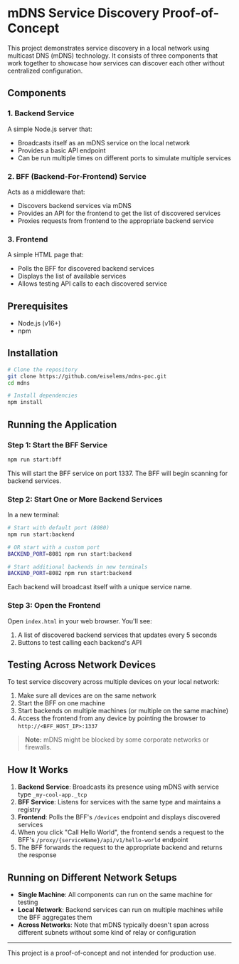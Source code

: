 # mDNS Service Discovery Proof-of-Concept

This project demonstrates service discovery in a local network using multicast DNS (mDNS) technology. It consists of three components that work together to showcase how services can discover each other without centralized configuration.

## Components

### 1. Backend Service

A simple Node.js server that:
* Broadcasts itself as an mDNS service on the local network
* Provides a basic API endpoint
* Can be run multiple times on different ports to simulate multiple services

### 2. BFF (Backend-For-Frontend) Service

Acts as a middleware that:
* Discovers backend services via mDNS
* Provides an API for the frontend to get the list of discovered services
* Proxies requests from frontend to the appropriate backend service

### 3. Frontend

A simple HTML page that:
* Polls the BFF for discovered backend services
* Displays the list of available services
* Allows testing API calls to each discovered service

## Prerequisites

* Node.js (v16+)
* npm

## Installation

```bash
# Clone the repository
git clone https://github.com/eiselems/mdns-poc.git
cd mdns

# Install dependencies
npm install
```

## Running the Application

### Step 1: Start the BFF Service

```bash
npm run start:bff
```

This will start the BFF service on port 1337. The BFF will begin scanning for backend services.

### Step 2: Start One or More Backend Services

In a new terminal:

```bash
# Start with default port (8080)
npm run start:backend

# OR start with a custom port
BACKEND_PORT=8081 npm run start:backend

# Start additional backends in new terminals
BACKEND_PORT=8082 npm run start:backend
```

Each backend will broadcast itself with a unique service name.

### Step 3: Open the Frontend

Open `index.html` in your web browser. You'll see:

1. A list of discovered backend services that updates every 5 seconds
2. Buttons to test calling each backend's API

## Testing Across Network Devices

To test service discovery across multiple devices on your local network:

1. Make sure all devices are on the same network
2. Start the BFF on one machine
3. Start backends on multiple machines (or multiple on the same machine)
4. Access the frontend from any device by pointing the browser to `http://<BFF_HOST_IP>:1337`

> **Note:** mDNS might be blocked by some corporate networks or firewalls.

## How It Works

1. **Backend Service**: Broadcasts its presence using mDNS with service type `_my-cool-app._tcp`
2. **BFF Service**: Listens for services with the same type and maintains a registry
3. **Frontend**: Polls the BFF's `/devices` endpoint and displays discovered services
4. When you click "Call Hello World", the frontend sends a request to the BFF's `/proxy/{serviceName}/api/v1/hello-world` endpoint
5. The BFF forwards the request to the appropriate backend and returns the response

## Running on Different Network Setups

* **Single Machine**: All components can run on the same machine for testing
* **Local Network**: Backend services can run on multiple machines while the BFF aggregates them
* **Across Networks**: Note that mDNS typically doesn't span across different subnets without some kind of relay or configuration


---

This project is a proof-of-concept and not intended for production use.